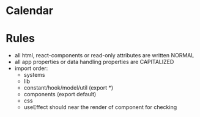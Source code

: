 # Calendar

# Rules

- all html, react-components or read-only attributes are written NORMAL
- all app properties or data handling properties are CAPITALIZED
- import order:
  - systems
  - lib
  - constant/hook/model/util (export \*)
  - components (export default)
  - css
  - useEffect should near the render of component for checking
